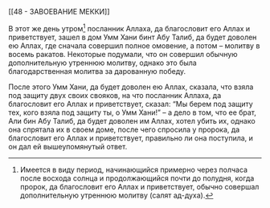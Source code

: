 [[48 - ЗАВОЕВАНИЕ МЕККИ]]

В этот же день утром[^1] посланник Аллаха, да благословит его Аллах и приветствует, зашел в дом Умм Хани бинт Абу Талиб, да будет доволен ею Аллах, где сначала совершил полное омовение, а потом – молитву в восемь ракатов. Некоторые подумали, что он совершил обычную дополнительную утреннюю молитву, однако это была благодарственная молитва за дарованную победу.

После этого Умм Хани, да будет доволен ею Аллах, сказала, что взяла под защиту двух своих свояков, на что посланник Аллаха, да благословит его Аллах и приветствует, сказал: “Мы берем под защиту тех, кого взяла под защиту ты, о Умм Хани!” – а дело в том, что ее брат, Али бин Абу Талиб, да будет доволен им Аллах, хотел убить их, однако она спрятала их в своем доме, после чего спросила у пророка, да благословит его Аллах и приветствует, правильно ли она поступила, и он дал ей вышеупомянутый ответ.

[^1]: Имеется в виду период, начинающийся примерно через полчаса после восхода солнца и продолжающийся почти до полудня, когда пророк, да благословит его Аллах и приветствует, обычно совершал дополнительную утреннюю молитву (салят ад-духа).

